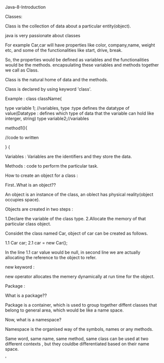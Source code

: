 Java-8-Introduction

Classes:

Class is the collection of data about a particular entity(object).

java is very passionate about classes

For example Car,car will have properties like color, company,name, weight etc, and some of the functionalities like start, drive, break.

So, the properties would be defined as variables and the functionalities would be the methods. encapsulating these variables and methods together we call as Class.

Class is the natural home of data and the methods.

Class is declared by using keyword 'class'.

Example : 
class className{

type variable 1; //variables, type :type defines the datatype of value(Datatype : defines which type of data that the variable can hold like interger, string)
type variable2;//variables

method1(){

//code to written

}
{

Variables : Variables are the identifiers and they store the data.

Methods : code to perform the particular task.

How to create an object for a class :

First..What is an object??

An object is an instance of the class, an oblect has physical reality(object occupies space).

Objects are created in two steps :

1.Declare the variable of the class type.
2.Allocate the memory of that particular class object.


Considet the class named Car, object of car can be created as follows.

1.1 Car car;
2.1 car = new Car();

In the line 1.1 car value would be null, in second line we are actually allocating the reference to the object to refer.

new keyword :

new operator allocates the memery dynamically at run time for the object.

Package :

What is a package??

Package is a container, which is used to group together diffent classes that belong to general area, which would be like a name space.

Now, what is a namespace?

Namespace is the organised way of the symbols, names or any methods.

Same word, same name, same method, same class can be used at two different contexts , but they couldbe differentiated based on their name space.







'
